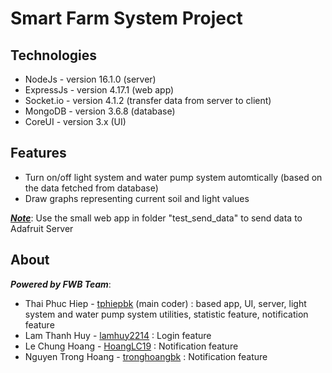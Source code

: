 # Smart Farm System Project

## Technologies
* NodeJs - version 16.1.0  (server)
* ExpressJs - version 4.17.1 (web app)
* Socket.io - version 4.1.2 (transfer data from server to client)
* MongoDB - version 3.6.8 (database)
* CoreUI - version 3.x (UI)

## Features
* Turn on/off light system and water pump system automtically (based on the data fetched from database)
* Draw graphs representing current soil and light values

<ins>***Note***</ins>: Use the small web app in folder "test_send_data" to send data to Adafruit Server

## About

***Powered by FWB Team***:
* Thai Phuc Hiep - [tphiepbk](https://github.com/tphiepbk) (main coder) : based app, UI, server, light system and water pump system utilities, statistic feature, notification feature
* Lam Thanh Huy - [lamhuy2214](https://github.com/lamhuy2214) : Login feature
* Le Chung Hoang - [HoangLC19](https://github.com/HoangLC19) : Notification feature
* Nguyen Trong Hoang - [tronghoangbk](https://github.com/tronghoangbk) : Notification feature